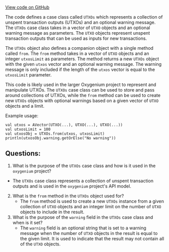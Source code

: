 [View code on GitHub](https://github.com/oxygenium/oxygenium/api/src/main/scala/org/oxygenium/api/model/UTXOs.scala)

The code defines a case class called `UTXOs` which represents a collection of unspent transaction outputs (UTXOs) and an optional warning message. The `UTXOs` case class takes in a vector of `UTXO` objects and an optional warning message as parameters. The `UTXO` objects represent unspent transaction outputs that can be used as inputs for new transactions. 

The `UTXOs` object also defines a companion object with a single method called `from`. The `from` method takes in a vector of `UTXO` objects and an integer `utxosLimit` as parameters. The method returns a new `UTXOs` object with the given `utxos` vector and an optional warning message. The warning message is only included if the length of the `utxos` vector is equal to the `utxosLimit` parameter. 

This code is likely used in the larger Oxygenium project to represent and manipulate UTXOs. The `UTXOs` case class can be used to store and pass around collections of UTXOs, while the `from` method can be used to create new `UTXOs` objects with optional warnings based on a given vector of `UTXO` objects and a limit. 

Example usage:
```
val utxos = AVector(UTXO(...), UTXO(...), UTXO(...))
val utxosLimit = 100
val utxosObj = UTXOs.from(utxos, utxosLimit)
println(utxosObj.warning.getOrElse("No warning"))
```
## Questions: 
 1. What is the purpose of the `UTXOs` case class and how is it used in the `oxygenium` project?
   - The `UTXOs` case class represents a collection of unspent transaction outputs and is used in the `oxygenium` project's API model.
2. What is the `from` method in the `UTXOs` object used for?
   - The `from` method is used to create a new `UTXOs` instance from a given collection of `UTXO` objects and an integer limit on the number of `UTXO` objects to include in the result.
3. What is the purpose of the `warning` field in the `UTXOs` case class and when is it set?
   - The `warning` field is an optional string that is set to a warning message when the number of `UTXO` objects in the result is equal to the given limit. It is used to indicate that the result may not contain all of the `UTXO` objects.